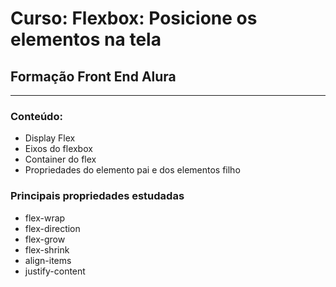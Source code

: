 # Curso: Flexbox: Posicione os elementos na tela

## Formação Front End Alura
---

### Conteúdo:
- Display Flex
- Eixos do flexbox
- Container do flex
- Propriedades do elemento pai e dos elementos filho

### Principais propriedades estudadas
- flex-wrap
- flex-direction
- flex-grow
- flex-shrink
- align-items
- justify-content